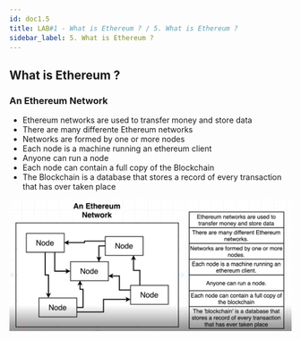 ```yaml
---
id: doc1.5
title: LAB#1 - What is Ethereum ? / 5. What is Ethereum ?
sidebar_label: 5. What is Ethereum ?
---
```


## What is Ethereum ?

### An Ethereum Network
- Ethereum networks are used to transfer money and store data
- There are many differente Ethereum networks
- Networks are formed by one or more nodes
- Each node is a machine running an ethereum client
- Anyone can run a node
- Each node can contain a full copy of the Blockchain
- The Blockchain is a database that stores a record of every transaction that has over taken place


![alt text](.\assets\Imagem5_1.jpg)